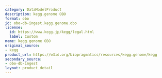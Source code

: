 ```yaml
---
category: DataModelProduct
description: kegg.genome OBO
format: obo
id: obo-db-ingest.kegg.genome.obo
license:
  id: https://www.kegg.jp/kegg/legal.html
  label: Custom
name: kegg.genome OBO
original_source:
- kegg
product_url: https://w3id.org/biopragmatics/resources/kegg.genome/kegg.genome.obo
secondary_source:
- obo-db-ingest
layout: product_detail
---
```

